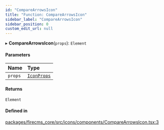 ```yaml
---
id: "CompareArrowsIcon"
title: "Function: CompareArrowsIcon"
sidebar_label: "CompareArrowsIcon"
sidebar_position: 0
custom_edit_url: null
---
```


▸ **CompareArrowsIcon**(`props`): `Element`

#### Parameters

| Name | Type |
| :------ | :------ |
| `props` | [`IconProps`](../types/IconProps.md) |

#### Returns

`Element`

#### Defined in

[packages/firecms_core/src/icons/components/CompareArrowsIcon.tsx:3](https://github.com/FireCMSco/firecms/blob/d45f3739/packages/firecms_core/src/icons/components/CompareArrowsIcon.tsx#L3)
